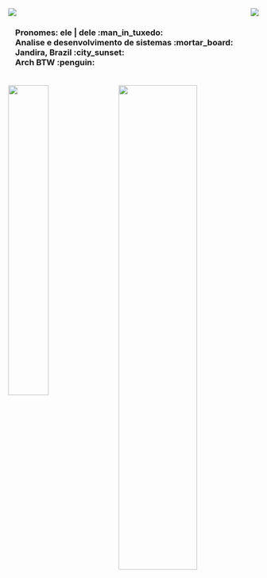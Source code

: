 <img src="https://github-readme-stats.vercel.app/api?username=irbds-dev&theme=midnight-purple&show_icons=true&hide_border=true&count_private=true" align="right">
<img src="https://readme-typing-svg.demolab.com?font=Fira+Code&weight=200&pause=1000&color=C799FF&width=300&lines=Welcome+to+my+Github!+" align="center">


<h3 align="left">
  <img src="" width="10">
      Pronomes: ele | dele :man_in_tuxedo: <br> 
  <img src="" width="10">
      Analise e desenvolvimento de sistemas :mortar_board: <br>
  <img src="" width="10">
      Jandira, Brazil :city_sunset: <br>
  <img src="" width="10">
      Arch BTW :penguin: <br><br>
</h3> 


<img src="https://nirzak-streak-stats.vercel.app/?user=irbds-dev&theme=midnight-purple&hide_border=true" width="56%" height="50%" align="right">
<img src="https://github-readme-stats.vercel.app/api/top-langs/?username=irbds-dev&theme=midnight-purple&hide_border=true&include_all_commits=false&count_private=false&layout=compact" width="40%" height="40%" align="center"> <br>
